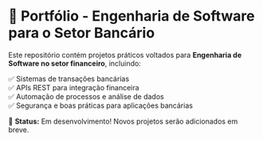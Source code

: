 # 🚀 Portfólio - Engenharia de Software para o Setor Bancário

Este repositório contém projetos práticos voltados para **Engenharia de Software no setor financeiro**, incluindo:

✅ Sistemas de transações bancárias  
✅ APIs REST para integração financeira  
✅ Automação de processos e análise de dados  
✅ Segurança e boas práticas para aplicações bancárias  

📌 **Status:** Em desenvolvimento! Novos projetos serão adicionados em breve.  
